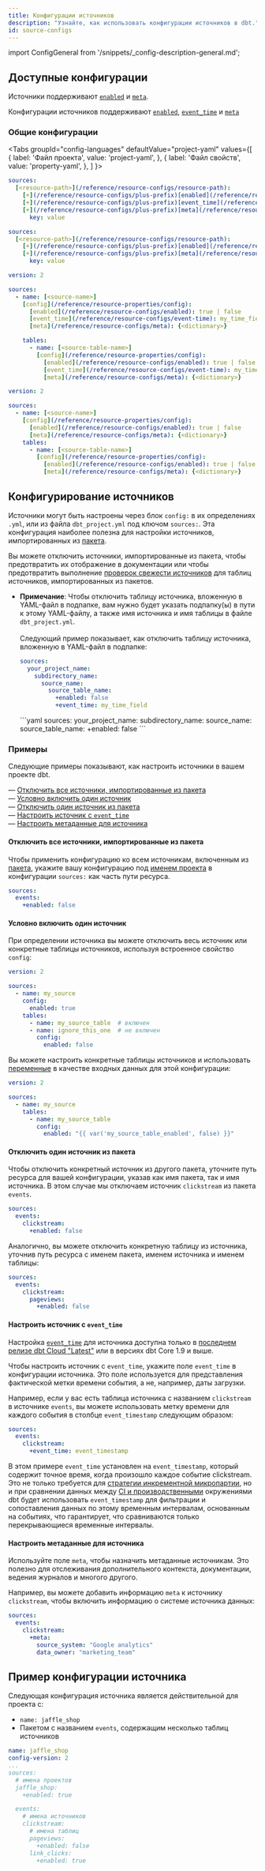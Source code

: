 ```yaml
---
title: Конфигурации источников
description: "Узнайте, как использовать конфигурации источников в dbt."
id: source-configs
---
```


import ConfigGeneral from '/snippets/_config-description-general.md';

## Доступные конфигурации

<VersionBlock lastVersion="1.8">

Источники поддерживают [`enabled`](/reference/resource-configs/enabled) и [`meta`](/reference/resource-configs/meta).

</VersionBlock>

<VersionBlock firstVersion="1.9">

Конфигурации источников поддерживают [`enabled`](/reference/resource-configs/enabled), [`event_time`](/reference/resource-configs/event-time) и [`meta`](/reference/resource-configs/meta)

</VersionBlock>

### Общие конфигурации

<ConfigGeneral />

<Tabs
  groupId="config-languages"
  defaultValue="project-yaml"
  values={[
    { label: 'Файл проекта', value: 'project-yaml', },
    { label: 'Файл свойств', value: 'property-yaml', },
  ]
}>

<TabItem value="project-yaml">

<File name='dbt_project.yml'>

<VersionBlock firstVersion="1.9">

```yaml
sources:
  [<resource-path>](/reference/resource-configs/resource-path):
    [+](/reference/resource-configs/plus-prefix)[enabled](/reference/resource-configs/enabled): true | false
    [+](/reference/resource-configs/plus-prefix)[event_time](/reference/resource-configs/event-time): my_time_field
    [+](/reference/resource-configs/plus-prefix)[meta](/reference/resource-configs/meta):
      key: value

```
</VersionBlock>

<VersionBlock lastVersion="1.8">

```yaml
sources:
  [<resource-path>](/reference/resource-configs/resource-path):
    [+](/reference/resource-configs/plus-prefix)[enabled](/reference/resource-configs/enabled): true | false
    [+](/reference/resource-configs/plus-prefix)[meta](/reference/resource-configs/meta):
      key: value
```
</VersionBlock>

</File>

</TabItem>


<TabItem value="property-yaml">

<File name='models/properties.yml'>

<VersionBlock firstVersion="1.9">

```yaml
version: 2

sources:
  - name: [<source-name>]
    [config](/reference/resource-properties/config):
      [enabled](/reference/resource-configs/enabled): true | false
      [event_time](/reference/resource-configs/event-time): my_time_field
      [meta](/reference/resource-configs/meta): {<dictionary>}

    tables:
      - name: [<source-table-name>]
        [config](/reference/resource-properties/config):
          [enabled](/reference/resource-configs/enabled): true | false
          [event_time](/reference/resource-configs/event-time): my_time_field
          [meta](/reference/resource-configs/meta): {<dictionary>}

```
</VersionBlock>

<VersionBlock lastVersion="1.8">

```yaml
version: 2

sources:
  - name: [<source-name>]
    [config](/reference/resource-properties/config):
      [enabled](/reference/resource-configs/enabled): true | false
      [meta](/reference/resource-configs/meta): {<dictionary>}
    tables:
      - name: [<source-table-name>]
        [config](/reference/resource-properties/config):
          [enabled](/reference/resource-configs/enabled): true | false
          [meta](/reference/resource-configs/meta): {<dictionary>}

```
</VersionBlock>

</File>

</TabItem>

</Tabs>

## Конфигурирование источников

Источники могут быть настроены через блок `config:` в их определениях `.yml`, или из файла `dbt_project.yml` под ключом `sources:`. Эта конфигурация наиболее полезна для настройки источников, импортированных из [пакета](/docs/build/packages).

Вы можете отключить источники, импортированные из пакета, чтобы предотвратить их отображение в документации или чтобы предотвратить выполнение [проверок свежести источников](/docs/build/sources#source-data-freshness) для таблиц источников, импортированных из пакетов.

- **Примечание**: Чтобы отключить таблицу источника, вложенную в YAML-файл в подпапке, вам нужно будет указать подпапку(ы) в пути к этому YAML-файлу, а также имя источника и имя таблицы в файле `dbt_project.yml`.<br /><br />
  Следующий пример показывает, как отключить таблицу источника, вложенную в YAML-файл в подпапке:

  <File name='dbt_project.yml'>

  <VersionBlock firstVersion="1.9">

  ```yaml
  sources:
    your_project_name:
      subdirectory_name:
        source_name:
          source_table_name:
            +enabled: false
            +event_time: my_time_field
  ```

  </VersionBlock>

  <VersionBlock lastVersion="1.8">
    ```yaml
  sources:
    your_project_name:
      subdirectory_name:
        source_name:
          source_table_name:
            +enabled: false
  ```
  </VersionBlock>
  </File>


### Примеры

Следующие примеры показывают, как настроить источники в вашем проекте dbt.

&mdash; [Отключить все источники, импортированные из пакета](#disable-all-sources-imported-from-a-package) <br />
&mdash; [Условно включить один источник](#conditionally-enable-a-single-source) <br />
&mdash; [Отключить один источник из пакета](#disable-a-single-source-from-a-package) <br />
&mdash; [Настроить источник с `event_time`](#configure-a-source-with-an-event_time) <br />
&mdash; [Настроить метаданные для источника](#configure-meta-to-a-source) <br />

#### Отключить все источники, импортированные из пакета
Чтобы применить конфигурацию ко всем источникам, включенным из [пакета](/docs/build/packages),
укажите вашу конфигурацию под [именем проекта](/reference/project-configs/name.md) в
конфигурации `sources:` как часть пути ресурса.

<File name='dbt_project.yml'>

```yml
sources:
  events:
    +enabled: false
```

</File>


#### Условно включить один источник

При определении источника вы можете отключить весь источник или конкретные таблицы источников, используя встроенное свойство `config`:

<File name='models/sources.yml'>

```yml
version: 2

sources:
  - name: my_source
    config:
      enabled: true
    tables:
      - name: my_source_table  # включен
      - name: ignore_this_one  # не включен
        config:
          enabled: false
```

</File>

Вы можете настроить конкретные таблицы источников и использовать [переменные](/reference/dbt-jinja-functions/var) в качестве входных данных для этой конфигурации:

<File name='models/sources.yml'>

```yml
version: 2

sources:
  - name: my_source
    tables:
      - name: my_source_table
        config:
          enabled: "{{ var('my_source_table_enabled', false) }}"
```

</File>

#### Отключить один источник из пакета

Чтобы отключить конкретный источник из другого пакета, уточните путь ресурса для вашей конфигурации, указав как имя пакета, так и имя источника. В этом случае мы отключаем источник `clickstream` из пакета `events`.

<File name='dbt_project.yml'>

```yml
sources:
  events:
    clickstream:
      +enabled: false
```

</File>

Аналогично, вы можете отключить конкретную таблицу из источника, уточнив путь ресурса с именем пакета, именем источника и именем таблицы:

<File name='dbt_project.yml'>

```yml
sources:
  events:
    clickstream:
      pageviews:
        +enabled: false
```

</File>


#### Настроить источник с `event_time`

<VersionBlock lastVersion="1.8">

Настройка [`event_time`](/reference/resource-configs/event-time) для источника доступна только в [последнем релизе dbt Cloud "Latest"](/docs/dbt-versions/cloud-release-tracks) или в версиях dbt Core 1.9 и выше.

</VersionBlock>

<VersionBlock firstVersion="1.9">

Чтобы настроить источник с `event_time`, укажите поле `event_time` в конфигурации источника. Это поле используется для представления фактической метки времени события, а не, например, даты загрузки.

Например, если у вас есть таблица источника с названием `clickstream` в источнике `events`, вы можете использовать метку времени для каждого события в столбце `event_timestamp` следующим образом:

<File name='dbt_project.yml'>

```yaml
sources:
  events:
    clickstream:
      +event_time: event_timestamp
```
</File>

В этом примере `event_time` установлен на `event_timestamp`, который содержит точное время, когда произошло каждое событие clickstream.
Это не только требуется для [стратегии инкрементной микропартии](/docs/build/incremental-microbatch), но и при сравнении данных между [CI и производственными](/docs/deploy/advanced-ci#speeding-up-comparisons) окружениями dbt будет использовать `event_timestamp` для фильтрации и сопоставления данных по этому временным интервалам, основанным на событиях, что гарантирует, что сравниваются только перекрывающиеся временные интервалы.

</VersionBlock>

#### Настроить метаданные для источника

Используйте поле `meta`, чтобы назначить метаданные источникам. Это полезно для отслеживания дополнительного контекста, документации, ведения журналов и многого другого.

Например, вы можете добавить информацию `meta` к источнику `clickstream`, чтобы включить информацию о системе источника данных:

<File name='dbt_project.yml'>

```yaml
sources:
  events:
    clickstream:
      +meta:
        source_system: "Google analytics"
        data_owner: "marketing_team"
```
</File>

## Пример конфигурации источника
Следующая конфигурация источника является действительной для проекта с:
* `name: jaffle_shop`
* Пакетом с названием `events`, содержащим несколько таблиц источников

<File name='dbt_project.yml'>

```yml
name: jaffle_shop
config-version: 2
...
sources:
  # имена проектов
  jaffle_shop:
    +enabled: true

  events:
    # имена источников
    clickstream:
      # имена таблиц
      pageviews:
        +enabled: false
      link_clicks:
        +enabled: true
```

</File>